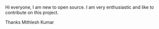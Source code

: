 Hi everyone,
I am new to open source. I am very enthusiastic and like to contribute on this project. 

Thanks 
Mithlesh Kumar